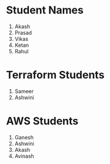 # Student Names
1. Akash
2. Prasad
3. Vikas
4. Ketan
5. Rahul
# Terraform Students
1. Sameer
2. Ashwini

# AWS Students
1. Ganesh
2. Ashwini
3. Akash
4. Avinash